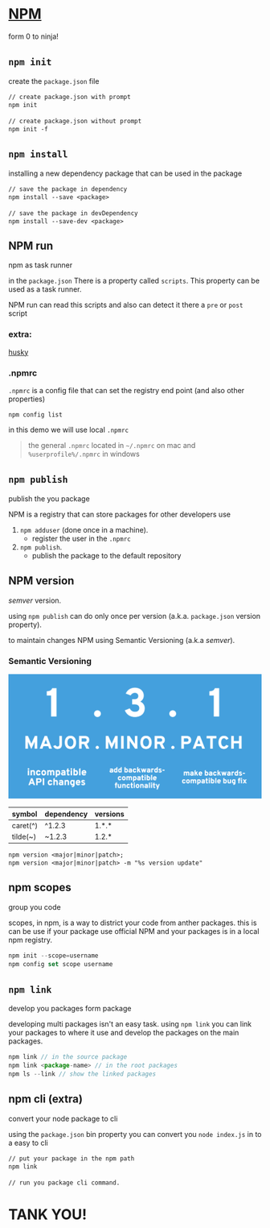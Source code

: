 # [NPM](zamboney.github.io/meetup-npm)

form 0 to ninja!



## `npm init`
create the `package.json` file


```
// create package.json with prompt
npm init

// create package.json without prompt
npm init -f
```



## `npm install` 
installing a new dependency package that can be used in the package


```
// save the package in dependency
npm install --save <package>

// save the package in devDependency
npm install --save-dev <package>
```



## NPM run
npm as task runner


in the `package.json` There is a property called `scripts`. This property can be used as a task runner.


NPM run can read this scripts and also can detect it there a `pre` or `post` script


### extra:
[husky](https://www.npmjs.com/package/husky)



### .npmrc

`.npmrc` is a config file that can set the registry end point (and also other properties)
```
npm config list
```
in this demo we will use local `.npmrc` 
> the general `.npmrc` located in `~/.npmrc` on mac and `%userprofile%/.npmrc` in windows



## `npm publish`
publish the you package


NPM is a registry that can store packages for other developers use


1. `npm adduser` (done once in a machine).
    * register the user in the `.npmrc`
2. `npm publish`.
    * publish the package to the default repository



## NPM version
*semver* version.


using `npm publish` can do only once per version (a.k.a. `package.json` version property).


to maintain changes NPM using Semantic Versioning (a.k.a *semver*).


### Semantic Versioning


![sem ver](semver02.png)


|symbol|dependency|versions
|:-|:-|:-
|caret(^)|^1.2.3|1.\*.\*
|tilde(~)|~1.2.3|1.2.\*


```
npm version <major|minor|patch>;
npm version <major|minor|patch> -m "%s version update"
```



## npm scopes
group you code


scopes, in npm, is a way to district your code from anther packages. this is can be use if your package use official NPM and your packages is in a local npm registry.


``` javascript
npm init --scope=username
npm config set scope username
```



## `npm link`
develop you packages form package


developing multi packages isn't an easy task. using `npm link` you can link your packages to where it use and develop the packages on the main packages.


``` javascript
npm link // in the source package
npm link <package-name> // in the root packages
npm ls --link // show the linked packages
```



## npm cli (extra)
convert your node package to cli


using the `package.json` bin property you can convert you `node index.js` in to a easy to cli


```
// put your package in the npm path
npm link 

// run you package cli command.
```



# TANK YOU!